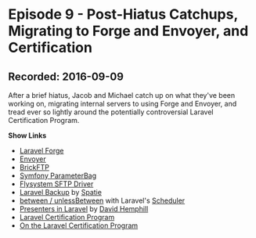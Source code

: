 # Episode 9 - Post-Hiatus Catchups, Migrating to Forge and Envoyer, and Certification

## Recorded: 2016-09-09

After a brief hiatus, Jacob and Michael catch up on what they've been working on, migrating internal servers to using Forge and Envoyer, and tread ever so lightly around the potentially controversial Laravel Certification Program.

**Show Links**

* [Laravel Forge](https://forge.laravel.com)
* [Envoyer](https://envoyer.io)
* [BrickFTP](https://brickftp.com)
* [Symfony ParameterBag](http://api.symfony.com/3.1/Symfony/Component/HttpFoundation/ParameterBag.html)
* [Flysystem SFTP Driver](https://github.com/thephpleague/flysystem-sftp)
* [Laravel Backup](https://docs.spatie.be/laravel-backup/v3/introduction) by [Spatie](https://spatie.be)
* [between / unlessBetween](https://github.com/laravel/framework/pull/15216) with Laravel's [Scheduler](https://laravel.com/docs/5.3/scheduling)
* [Presenters in Laravel](http://davidhemphill.com/blog/2016/09/06/presenters-in-laravel) by [David Hemphill](https://twitter.com/davidhemphill)
* [Laravel Certification Program](https://laravel.com/certification/)
* [On the Laravel Certification Program](https://dyrynda.com.au/blog/on-the-laravel-certification-program)
